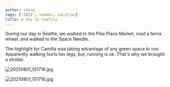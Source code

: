 ```yaml
---
author: steve
tags: ["2021", summer, vacation]
title: A Day In Seattle
---
```


During our day in Seattle, we walked to the Pike Place Market, road a ferris wheel, and walked to the Space Needle.  


The highlight for Camilla was taking advantage of any green space to run. Apparently walking hurts her legs, but, running is ok. That's why we brought a stroller.  


![20210801_101716.jpg]({{site.baseurl}}/assets/media/20210801_101716.jpg)

![20210801_101716.jpg]({{site.baseurl}}/assets/media/20210801_101716.jpg)
